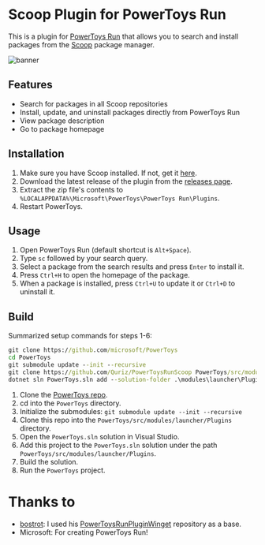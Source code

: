 # Scoop Plugin for PowerToys Run

This is a plugin for [PowerToys Run](https://github.com/microsoft/PowerToys/wiki/PowerToys-Run-Overview) that allows you to search and install packages from the [Scoop](https://scoop.sh/) package manager.

![banner](https://github.com/Quriz/PowerToysRunScoop/assets/75581292/4b76a285-aff2-4515-adab-9ed4ab37fa13)

## Features

- Search for packages in all Scoop repositories
- Install, update, and uninstall packages directly from PowerToys Run
- View package description
- Go to package homepage

## Installation

1. Make sure you have Scoop installed. If not, get it [here](https://scoop.sh/).
2. Download the latest release of the plugin from the [releases page](https://github.com/Quriz/PowerToysRunScoop/releases/latest).
3. Extract the zip file's contents to `%LOCALAPPDATA%\Microsoft\PowerToys\PowerToys Run\Plugins`.
4. Restart PowerToys.

## Usage

1. Open PowerToys Run (default shortcut is `Alt+Space`).
2. Type `sc` followed by your search query.
3. Select a package from the search results and press `Enter` to install it.
4. Press `Ctrl+H` to open the homepage of the package.
5. When a package is installed, press `Ctrl+U` to update it or `Ctrl+D` to uninstall it.

## Build

Summarized setup commands for steps 1-6:
```cmd
git clone https://github.com/microsoft/PowerToys
cd PowerToys
git submodule update --init --recursive
git clone https://github.com/Quriz/PowerToysRunScoop PowerToys/src/modules/launcher/Plugins/Community.PowerToys.Run.Plugin.Scoop
dotnet sln PowerToys.sln add --solution-folder .\modules\launcher\Plugins .\src\modules\launcher\Plugins\Community.PowerToys.Run.Plugin.Scoop\Community.PowerToys.Run.Plugin.Scoop.csproj
```

1. Clone the [PowerToys repo](https://github.com/microsoft/PowerToys).
2. cd into the `PowerToys` directory.
3. Initialize the submodules: `git submodule update --init --recursive`
4. Clone this repo into the `PowerToys/src/modules/launcher/Plugins` directory.
5. Open the `PowerToys.sln` solution in Visual Studio.
6. Add this project to the `PowerToys.sln` solution under the path `PowerToys/src/modules/launcher/Plugins`.
7. Build the solution.
8. Run the `PowerToys` project.

# Thanks to

- [bostrot](https://github.com/bostrot): I used his [PowerToysRunPluginWinget](https://github.com/bostrot/PowerToysRunPluginWinget/tree/main) repository as a base.
- Microsoft: For creating PowerToys Run!
